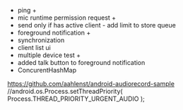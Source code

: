 - ping +
- mic runtime permission request +
- send only if has active client - add limit to store queue
- foreground notification +
- synchronization
- client list ui
- multiple device test +
- added talk button to foreground notification
- ConcurentHashMap

https://github.com/aahlenst/android-audiorecord-sample
//android.os.Process.setThreadPriority( Process.THREAD_PRIORITY_URGENT_AUDIO );
